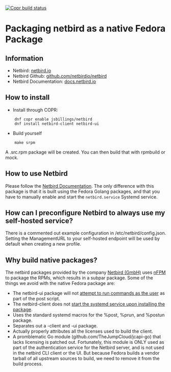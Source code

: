 [![Copr build status](https://copr.fedorainfracloud.org/coprs/jsbillings/netbird/package/netbird/status_image/last_build.png)](https://copr.fedorainfracloud.org/coprs/jsbillings/netbird/package/netbird/)

# Packaging netbird as a native Fedora Package

## Information

- Netbird: [netbird.io](https://netbird.io/)
- Netbird Github: [github.com/netbirdio/netbird](https://github.com/netbirdio/netbird/)
- Netbird Documentation: [docs.netbird.io](https://docs.netbird.io/)

## How to install

- Install through COPR:

```
    dnf copr enable jsbillings/netbird
    dnf install netbird-client netbird-ui
```

- Build yourself
```
    make srpm
```
A .src.rpm package will be created.  You can then build that with rpmbuild or mock.

## How to use Netbird

Please follow the [Netbird Documentation](https://docs.netbird.io/).  The only difference with this package is that it is built using the Fedora Golang packages, and that you have to manually enable and start the `netbird.service` Systemd service.


## How can I preconfigure Netbird to always use my self-hosted service?

There is a commented out example configuration in /etc/netbird/config.json.  Setting the ManagementURL to your self-hosted endpoint will be used by default when creating a new profile.  

## Why build native packages?

The netbird packages provided by the company [Netbird (GmbH)](https://netbird.io/about) uses [nFPM](https://github.com/goreleaser/nfpm) to package the RPMs, which results in a subpar package.  Some of the things we avoid with the native Fedora package are:

- The netbird-ui package will not [attempt to run commands as the user](https://github.com/netbirdio/netbird/blob/main/release_files/ui-post-install.sh) as part of the post script.
- The netbird-client does not [start the systemd service upon installing the package](https://github.com/netbirdio/netbird/blob/main/release_files/post_install.sh).
- Uses the standard systemd macros for the %post, %prun, and %postun package.
- Separates out a -client and -ui package.
- Actually properly attributes all the licenses used to build the client.
- A promblematic Go module (github.com/TheJumpCloud/jcapi-go) that lacks licensing is patched out.  Fortunately, this module is ONLY used as part of the authentication service for the Netbird server, and is not used in the netbird CLI client or the UI.  But because Fedora builds a vendor tarball of all upstream sources to build, we need to remove it from the build process.

